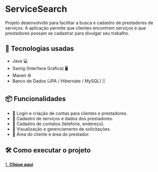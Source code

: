 # ServiceSearch

Projeto desenvolvido para facilitar a busca e cadastro de prestadores de serviços. A aplicação permite que clientes encontrem serviços e que prestadores possam se cadastrar para divulgar seu trabalho.

## 🚀 Tecnologias usadas

- Java 💻
- Swing (Interface Gráfica) 🖥️
- Maven ⚙️
- Banco de Dados (JPA / Hibernate / MySQL) 🗄️

## 📦 Funcionalidades

- 🔐 Login e criação de contas para clientes e prestadores.
- 📝 Cadastro de serviços e dados dos prestadores.
- 📱 Cadastro de contatos (telefone, endereço).
- 📑 Visualização e gerenciamento de solicitações.
- 👥 Área do cliente e área do prestador.

## 🛠️ Como executar o projeto

[1. **Clique aqui**](https://github.com/SAlorencine/ServiceSearch/new/main?filename=README.md)

```bash

